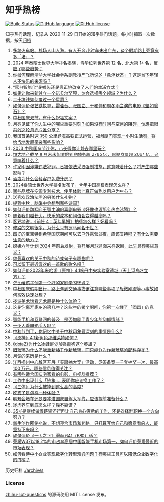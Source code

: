 # 知乎热榜
[![Build Status](https://github.com/ToWeLong/zhihu-hot-questions/workflows/CI/badge.svg)](https://github.com/ToWeLong/zhihu-hot-questions/actions)
[![GitHub language](https://img.shields.io/badge/language-golang-orange.svg)](https://golang.org/)
[![GitHub license](https://img.shields.io/github/license/ToWeLong/zhihu-hot-questions)](https://github.com/ToWeLong/zhihu-hot-questions/blob/main/LICENSE)

知乎热门话题，记录从 2020-11-29 日开始的知乎热门话题。每小时抓取一次数据，按天[归档](./archives)

<!-- BEGIN -->

1. [多地火车站、机场人山人海，有人开 8 小时车未出广东，这个假期路上究竟有多「堵」？](https://www.zhihu.com/question/624179396)
1. [2024 年泰晤士世界大学排名揭晓，清华位列世界第 12 名、北大第 14 名，反应了哪些趋势？](https://www.zhihu.com/question/624127514)
1. [你如何理解清华大学社会学系副教授严飞所说的「悬浮状态」？这是当下年轻人不快乐的来源吗？](https://www.zhihu.com/question/623695544)
1. [“家电智能化”是噱头还是真正地改变了人们的生活方式？](https://www.zhihu.com/question/620751622)
1. [如果让你来新设立一个诺贝尔奖项，你会选择哪个领域？为什么？](https://www.zhihu.com/question/622727977)
1. [二十块钱如何度过一个星期？](https://www.zhihu.com/question/623377354)
1. [如何评价张艺谋执导，雷佳音、张国立、于和伟和周冬雨主演的电影《坚如磐石》？](https://www.zhihu.com/question/547216986)
1. [中秋国庆双节，有什么祝福文案？](https://www.zhihu.com/question/423686327)
1. [月亮见证了你人生中的哪些重要时刻？如果没有时间与空间的阻碍，你想把眼前的这轮月光与谁分享？](https://www.zhihu.com/question/621491714)
1. [我国首条时速 350 公里跨海高铁正式运营，福州厦门实现一小时生活圈，将给当地发展带来哪些影响？](https://www.zhihu.com/question/624166039)
1. [2023 中秋国庆节连休，小长假你计划去哪里玩？](https://www.zhihu.com/question/621725147)
1. [恒大地产截至 8 月末未能清偿到期债务超 2785 亿，逾期商票超 2067 亿，这意味着什么？](https://www.zhihu.com/question/624234890)
1. [许家印因涉嫌违法犯罪，已被依法采取强制措施，这意味着什么？将产生哪些影响？](https://www.zhihu.com/question/624204906)
1. [酒店为什么会给客户免费升房？](https://www.zhihu.com/question/568787589)
1. [2024泰晤士世界大学排名发布了，今年中国高校表现怎么样？](https://www.zhihu.com/question/624158261)
1. [哪些品牌在空调专利技术、使用体验上真正做到以用户为中心？](https://www.zhihu.com/question/623836331)
1. [送喜欢政治法学的男孩什么礼物？](https://www.zhihu.com/question/621938155)
1. [提到中秋，脑海中会想到哪些诗词?](https://www.zhihu.com/question/624283875)
1. [如何评价魏翔和王智主演的喜剧电影《好像也没那么热血沸腾》？](https://www.zhihu.com/question/621656808)
1. [随着我们越长大，快乐的成本和阈值会变得越高吗？](https://www.zhihu.com/question/623695548)
1. [客观地说，《前任 4：英年早婚》拍得怎么样？好看吗？](https://www.zhihu.com/question/623439956)
1. [修路的文明很多，为什么只有罗马闻名于世？](https://www.zhihu.com/question/623760294)
1. [四岁的宝宝特别希望国庆期间可以去户外露营过夜，应该支持吗？有什么需要注意的地方？](https://www.zhihu.com/question/512691812)
1. [嫦娥六号计划 2024 年前后发射，将开展月球背面采样返回，此举具有哪些意义？](https://www.zhihu.com/question/624279698)
1. [你最喜欢的关于中秋的诗或句子有哪些呢？](https://www.zhihu.com/question/624200146)
1. [可以留下最近喜欢的一首歌的歌名吗？](https://www.zhihu.com/question/615792711)
1. [如何评价2023年米哈游《原神》4.1枫丹中央实验室遗址（天上浮岛水立方）？](https://www.zhihu.com/question/624105947)
1. [怎么给孩子创造一个好的家庭学习环境？](https://www.zhihu.com/question/584566612)
1. [中秋国庆假期出行，路上遇到交通事故该注意哪些事项？轻微剐蹭等小事故如何高效快速处理？](https://www.zhihu.com/question/624270341)
1. [夜游美术馆看艺术展是种什么体验？](https://www.zhihu.com/question/621483703)
1. [这是你离开家乡的第几年？这些年的哪个瞬间，你第一次懂了「团圆」的意义？](https://www.zhihu.com/question/621491494)
1. [智能手机和互联网的普及，是否加剧了青少年的抑郁情绪？](https://www.zhihu.com/question/623695607)
1. [一个人看电影丢人吗？](https://www.zhihu.com/question/623801034)
1. [中秋节到了，你记忆中关于中秋印象最深刻的事情是什么?](https://www.zhihu.com/question/624048410)
1. [《原神》4.1新角色那维莱特如何？](https://www.zhihu.com/question/624002967)
1. [《dota2》为什么冰蛙鲜少加强毒狗这个英雄？](https://www.zhihu.com/question/623884769)
1. [旧玻璃为什么不能重新熔了作新玻璃，而只能作为作新玻璃的配料存在？](https://www.zhihu.com/question/554085292)
1. [月饼的来历是什么？](https://www.zhihu.com/question/20507189)
1. [江西抚州中心城区开展「买房抽大奖」活动，网签备案一千套抽奖一次，最高 100 万元，哪些信息值得关注？](https://www.zhihu.com/question/624285729)
1. [有哪些适合国庆宅家看的电影、电视剧推荐？](https://www.zhihu.com/question/623676699)
1. [工作中出现什么「迹象」，表明你应该换工作了？](https://www.zhihu.com/question/622550065)
1. [《三体》为什么被捧到这么高的高度?](https://www.zhihu.com/question/27571537)
1. [吃爽了是怎样一种体验？](https://www.zhihu.com/question/272023299)
1. [明知会堵车还是要冲进国庆自驾大军的，应该提前准备什么？](https://www.zhihu.com/question/624056953)
1. [途虎养车到底怎么样？靠不靠谱？](https://www.zhihu.com/question/623825014)
1. [35岁是继续做着薪资还行但让自己身心疲惫的工作，还是选择辞职换一个方向努力？](https://www.zhihu.com/question/622550068)
1. [新手创作网络小说，不想迎合市场和套路。只打算写给自己和愿意看的人，能坚持下来吗？](https://www.zhihu.com/question/624146129)
1. [如何评价《一人之下》漫画 641（680）话？](https://www.zhihu.com/question/624247621)
1. [荣耀W37以18.2%的市占率高居中国智能手机市场第一，如何评价荣耀最近的市场表现？](https://www.zhihu.com/question/623847906)
1. [如何看待中小企业实现数字化转型难的问题？有哪些工具可以降低企业数字化的门槛？](https://www.zhihu.com/question/619529064)

<!-- END -->

历史归档 [./archives](./archives)


### License
[zhihu-hot-questions](https://github.com/towelong/zhihu-hot-questions) 的源码使用 MIT License 发布。